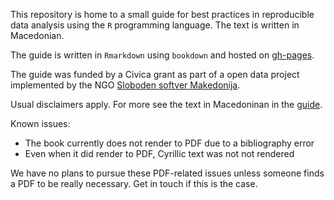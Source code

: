 
This repository is home to a small guide for best practices in reproducible data analysis using the `R` programming language. The text is written in Macedonian.

The guide is written in `Rmarkdown` using `bookdown` and hosted on [gh-pages](https://discindo.github.io/booklet/). 

The guide was funded by a Civica grant as part of a open data project implemented by the NGO [Sloboden softver Makedonija](https://github.com/SlobodenSoftver). 

Usual disclaimers apply. For more see the text in Macedoninan in the [guide](https://discindo.github.io/booklet/intro.html#%D0%B7%D0%B0-%D0%BE%D0%B2%D0%BE%D1%98-%D0%BF%D1%80%D0%B8%D1%80%D0%B0%D1%87%D0%BD%D0%B8%D0%BA).

Known issues: 

- The book currently does not render to PDF due to a bibliography error  
- Even when it did render to PDF, Cyrillic text was not not rendered  

We have no plans to pursue these PDF-related issues unless someone finds a PDF to be really necessary. Get in touch if this is the case.
